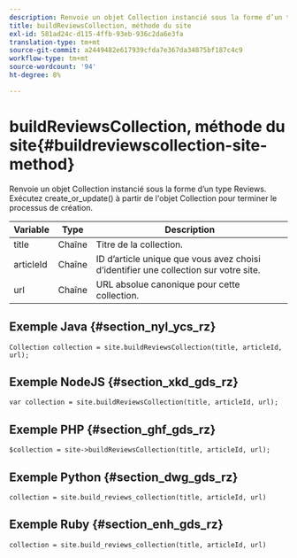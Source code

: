 ```yaml
---
description: Renvoie un objet Collection instancié sous la forme d’un type Reviews. Exécutez create_or_update() à partir de l'objet Collection pour terminer le processus de création.
title: buildReviewsCollection, méthode du site
exl-id: 581ad24c-d115-4ffb-93eb-936c2da6e3fa
translation-type: tm+mt
source-git-commit: a2449482e617939cfda7e367da34875bf187c4c9
workflow-type: tm+mt
source-wordcount: '94'
ht-degree: 8%

---
```


# buildReviewsCollection, méthode du site{#buildreviewscollection-site-method}

Renvoie un objet Collection instancié sous la forme d’un type Reviews. Exécutez create_or_update() à partir de l&#39;objet Collection pour terminer le processus de création.

| Variable | Type | Description |
|--- |--- |--- |
| title | Chaîne | Titre de la collection. |
| articleId | Chaîne | ID d’article unique que vous avez choisi d’identifier une collection sur votre site. |
| url | Chaîne | URL absolue canonique pour cette collection. |


## Exemple Java {#section_nyl_ycs_rz}

```
Collection collection = site.buildReviewsCollection(title, articleId, url); 
```

## Exemple NodeJS {#section_xkd_gds_rz}

```
var collection = site.buildReviewsCollection(title, articleId, url); 
```

## Exemple PHP {#section_ghf_gds_rz}

```
$collection = site->buildReviewsCollection(title, articleId, url); 
```

## Exemple Python {#section_dwg_gds_rz}

```
collection = site.build_reviews_collection(title, articleId, url) 
```

## Exemple Ruby {#section_enh_gds_rz}

```
collection = site.build_reviews_collection(title, articleId, url) 
```
